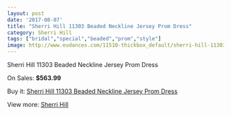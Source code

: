 ```yaml
---
layout: post
date: '2017-08-07'
title: "Sherri Hill 11303 Beaded Neckline Jersey Prom Dress"
category: Sherri Hill
tags: ["bridal","special","beaded","prom","style"]
image: http://www.eudances.com/11510-thickbox_default/sherri-hill-11303-beaded-neckline-jersey-prom-dress.jpg
---
```

Sherri Hill 11303 Beaded Neckline Jersey Prom Dress

On Sales: **$563.99**
<a href="https://www.eudances.com/en/sherri-hill/3649-sherri-hill-11303-beaded-neckline-jersey-prom-dress.html"><amp-img layout="responsive" width="600" height="600" src="//www.eudances.com/11510-thickbox_default/sherri-hill-11303-beaded-neckline-jersey-prom-dress.jpg" alt="Sherri Hill 11303 Beaded Neckline Jersey Prom Dress 0" /></a>
<a href="https://www.eudances.com/en/sherri-hill/3649-sherri-hill-11303-beaded-neckline-jersey-prom-dress.html"><amp-img layout="responsive" width="600" height="600" src="//www.eudances.com/11513-thickbox_default/sherri-hill-11303-beaded-neckline-jersey-prom-dress.jpg" alt="Sherri Hill 11303 Beaded Neckline Jersey Prom Dress 1" /></a>
<a href="https://www.eudances.com/en/sherri-hill/3649-sherri-hill-11303-beaded-neckline-jersey-prom-dress.html"><amp-img layout="responsive" width="600" height="600" src="//www.eudances.com/11512-thickbox_default/sherri-hill-11303-beaded-neckline-jersey-prom-dress.jpg" alt="Sherri Hill 11303 Beaded Neckline Jersey Prom Dress 2" /></a>
<a href="https://www.eudances.com/en/sherri-hill/3649-sherri-hill-11303-beaded-neckline-jersey-prom-dress.html"><amp-img layout="responsive" width="600" height="600" src="//www.eudances.com/11511-thickbox_default/sherri-hill-11303-beaded-neckline-jersey-prom-dress.jpg" alt="Sherri Hill 11303 Beaded Neckline Jersey Prom Dress 3" /></a>

Buy it: [Sherri Hill 11303 Beaded Neckline Jersey Prom Dress](https://www.eudances.com/en/sherri-hill/3649-sherri-hill-11303-beaded-neckline-jersey-prom-dress.html "Sherri Hill 11303 Beaded Neckline Jersey Prom Dress")

View more: [Sherri Hill](https://www.eudances.com/en/80-Sherri-Hill "Sherri Hill")